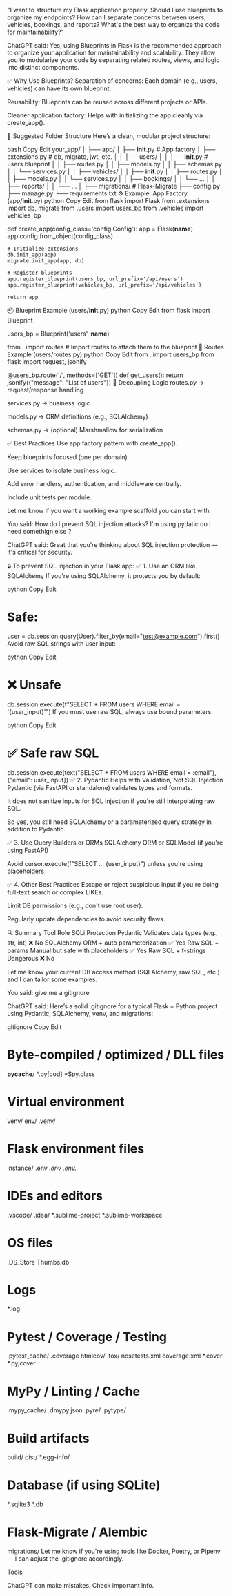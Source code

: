 "I want to structure my Flask application properly. Should I use blueprints to organize my endpoints? How can I separate concerns between users, vehicles, bookings, and reports? What's the best way to organize the code for maintainability?"


ChatGPT said:
Yes, using Blueprints in Flask is the recommended approach to organize your application for maintainability and scalability. They allow you to modularize your code by separating related routes, views, and logic into distinct components.

✅ Why Use Blueprints?
Separation of concerns: Each domain (e.g., users, vehicles) can have its own blueprint.

Reusability: Blueprints can be reused across different projects or APIs.

Cleaner application factory: Helps with initializing the app cleanly via create_app().

🧱 Suggested Folder Structure
Here’s a clean, modular project structure:

bash
Copy
Edit
your_app/
│
├── app/
│   ├── __init__.py          # App factory
│   ├── extensions.py        # db, migrate, jwt, etc.
│
│   ├── users/
│   │   ├── __init__.py      # users blueprint
│   │   ├── routes.py
│   │   ├── models.py
│   │   ├── schemas.py
│   │   └── services.py
│
│   ├── vehicles/
│   │   ├── __init__.py
│   │   ├── routes.py
│   │   ├── models.py
│   │   └── services.py
│
│   ├── bookings/
│   │   └── ...
│
│   ├── reports/
│   │   └── ...
│
├── migrations/              # Flask-Migrate
├── config.py
├── manage.py
└── requirements.txt
⚙️ Example: App Factory (app/__init__.py)
python
Copy
Edit
from flask import Flask
from .extensions import db, migrate
from .users import users_bp
from .vehicles import vehicles_bp

def create_app(config_class='config.Config'):
    app = Flask(__name__)
    app.config.from_object(config_class)

    # Initialize extensions
    db.init_app(app)
    migrate.init_app(app, db)

    # Register blueprints
    app.register_blueprint(users_bp, url_prefix='/api/users')
    app.register_blueprint(vehicles_bp, url_prefix='/api/vehicles')

    return app
📦 Blueprint Example (users/__init__.py)
python
Copy
Edit
from flask import Blueprint

users_bp = Blueprint('users', __name__)

from . import routes  # Import routes to attach them to the blueprint
🧩 Routes Example (users/routes.py)
python
Copy
Edit
from . import users_bp
from flask import request, jsonify

@users_bp.route('/', methods=['GET'])
def get_users():
    return jsonify({"message": "List of users"})
🔄 Decoupling Logic
routes.py → request/response handling

services.py → business logic

models.py → ORM definitions (e.g., SQLAlchemy)

schemas.py → (optional) Marshmallow for serialization

✅ Best Practices
Use app factory pattern with create_app().

Keep blueprints focused (one per domain).

Use services to isolate business logic.

Add error handlers, authentication, and middleware centrally.

Include unit tests per module.

Let me know if you want a working example scaffold you can start with.








You said:
How do I prevent SQL injection attacks? I'm using pydatic do I need somethign else ? 


ChatGPT said:
Great that you're thinking about SQL injection protection — it's critical for security.

🔒 To prevent SQL injection in your Flask app:
✅ 1. Use an ORM like SQLAlchemy
If you're using SQLAlchemy, it protects you by default:

python
Copy
Edit
# Safe:
user = db.session.query(User).filter_by(email="test@example.com").first()
Avoid raw SQL strings with user input:

python
Copy
Edit
# ❌ Unsafe
db.session.execute(f"SELECT * FROM users WHERE email = '{user_input}'")
If you must use raw SQL, always use bound parameters:

python
Copy
Edit
# ✅ Safe raw SQL
db.session.execute(text("SELECT * FROM users WHERE email = :email"), {"email": user_input})
✅ 2. Pydantic Helps with Validation, Not SQL Injection
Pydantic (via FastAPI or standalone) validates types and formats.

It does not sanitize inputs for SQL injection if you're still interpolating raw SQL.

So yes, you still need SQLAlchemy or a parameterized query strategy in addition to Pydantic.

✅ 3. Use Query Builders or ORMs
SQLAlchemy ORM or SQLModel (if you're using FastAPI)

Avoid cursor.execute(f"SELECT ... {user_input}") unless you're using placeholders

✅ 4. Other Best Practices
Escape or reject suspicious input if you're doing full-text search or complex LIKEs.

Limit DB permissions (e.g., don't use root user).

Regularly update dependencies to avoid security flaws.

🔍 Summary
Tool	Role	SQLi Protection
Pydantic	Validates data types (e.g., str, int)	❌ No
SQLAlchemy	ORM + auto parameterization	✅ Yes
Raw SQL + params	Manual but safe with placeholders	✅ Yes
Raw SQL + f-strings	Dangerous	❌ No

Let me know your current DB access method (SQLAlchemy, raw SQL, etc.) and I can tailor some examples.








You said:
give me a gitignore 


ChatGPT said:
Here’s a solid .gitignore for a typical Flask + Python project using Pydantic, SQLAlchemy, venv, and migrations:

gitignore
Copy
Edit
# Byte-compiled / optimized / DLL files
__pycache__/
*.py[cod]
*$py.class

# Virtual environment
venv/
env/
.venv/

# Flask environment files
instance/
.env
*.env
.env.*

# IDEs and editors
.vscode/
.idea/
*.sublime-project
*.sublime-workspace

# OS files
.DS_Store
Thumbs.db

# Logs
*.log

# Pytest / Coverage / Testing
.pytest_cache/
.coverage
htmlcov/
.tox/
nosetests.xml
coverage.xml
*.cover
*.py,cover

# MyPy / Linting / Cache
.mypy_cache/
.dmypy.json
.pyre/
.pytype/

# Build artifacts
build/
dist/
*.egg-info/

# Database (if using SQLite)
*.sqlite3
*.db

# Flask-Migrate / Alembic
migrations/
Let me know if you're using tools like Docker, Poetry, or Pipenv — I can adjust the .gitignore accordingly.











Tools



ChatGPT can make mistakes. Check important info.